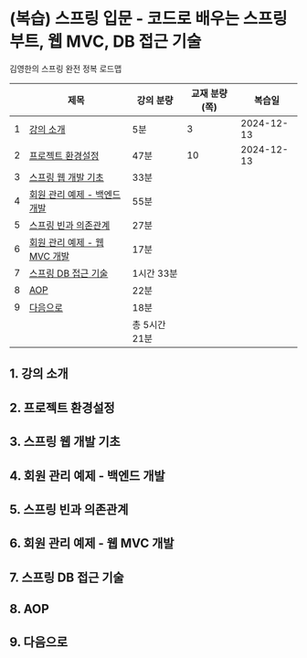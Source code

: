 # (복습) 스프링 입문 - 코드로 배우는 스프링 부트, 웹 MVC, DB 접근 기술

김영한의 스프링 완전 정복 로드맵

|   | 제목                                            | 강의 분량     | 교재 분량 (쪽) | 복습일        |
|---|-----------------------------------------------|-----------|-----------|------------|
| 1 | [강의 소개](#1-강의-소개)                             | 5분        | 3         | 2024-12-13 |
| 2 | [프로젝트 환경설정](#2-프로젝트-환경설정)                     | 47분       | 10        | 2024-12-13 |
| 3 | [스프링 웹 개발 기초](#3-스프링-웹-개발-기초)                 | 33분       |           |            |
| 4 | [회원 관리 예제 - 백엔드 개발](#4-회원-관리-예제---백엔드-개발)     | 55분       |           |            |
| 5 | [스프링 빈과 의존관계](#5-스프링-빈과-의존관계)                 | 27분       |           |            |
| 6 | [회원 관리 예제 - 웹 MVC 개발](#6-회원-관리-예제---웹-mvc-개발) | 17분       |           |            |
| 7 | [스프링 DB 접근 기술](#7-스프링-db-접근-기술)               | 1시간 33분   |           |            |
| 8 | [AOP](#8-aop)                                 | 22분       |           |            |
| 9 | [다음으로](#9-다음으로)                               | 18분       |           |            |
|   |                                               | 총 5시간 21분 |           |            |

## 1. 강의 소개

## 2. 프로젝트 환경설정

## 3. 스프링 웹 개발 기초

## 4. 회원 관리 예제 - 백엔드 개발

## 5. 스프링 빈과 의존관계

## 6. 회원 관리 예제 - 웹 MVC 개발

## 7. 스프링 DB 접근 기술

## 8. AOP

## 9. 다음으로
